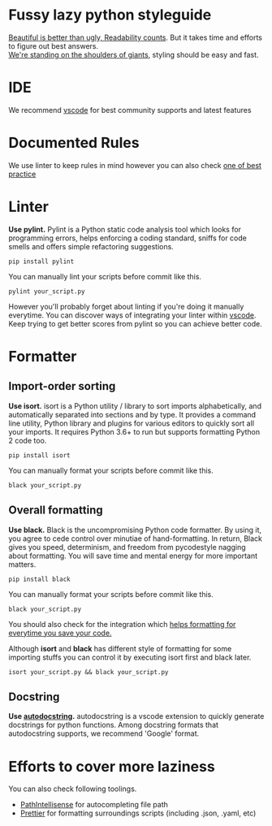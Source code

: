 # Fussy lazy python styleguide
[Beautiful is better than ugly, Readability counts](https://www.python.org/dev/peps/pep-0020/). But it takes time and efforts to figure out best answers.  
[We're standing on the shoulders of giants](https://github.com/trending/python), styling should be easy and fast.

# IDE
We recommend [vscode](https://code.visualstudio.com/) for best community supports and latest features

# Documented Rules

We use linter to keep rules in mind however you can also check [one of best practice](https://google.github.io/styleguide/pyguide.html)

# Linter

**Use pylint.** Pylint is a Python static code analysis tool which looks for programming errors, helps enforcing a coding standard, sniffs for code smells and offers simple refactoring suggestions.

```
pip install pylint
```
You can manually lint your scripts before commit like this.
```
pylint your_script.py
```
However you'll probably forget about linting if you're doing it manually everytime. You can discover ways of integrating your linter within [vscode](https://code.visualstudio.com/docs/python/linting).  
Keep trying to get better scores from pylint so you can achieve better code.

# Formatter

## Import-order sorting

**Use isort.** isort is a Python utility / library to sort imports alphabetically, and automatically separated into sections and by type. It provides a command line utility, Python library and plugins for various editors to quickly sort all your imports. It requires Python 3.6+ to run but supports formatting Python 2 code too.

```
pip install isort
```
You can manually format your scripts before commit like this.
```
black your_script.py
```

## Overall formatting

**Use black.** Black is the uncompromising Python code formatter. By using it, you agree to cede control over minutiae of hand-formatting. In return, Black gives you speed, determinism, and freedom from pycodestyle nagging about formatting. You will save time and mental energy for more important matters.

```
pip install black
```
You can manually format your scripts before commit like this.
```
black your_script.py
```
You should also check for the integration which [helps formatting for everytime you save your code.](https://code.visualstudio.com/docs/python/editing#_run-selectionline-in-terminal-repl)

Although **isort** and **black** has different style of formatting for some importing stuffs you can control it by executing isort first and black later.

```
isort your_script.py && black your_script.py
```

## Docstring

**Use [autodocstring](https://marketplace.visualstudio.com/items?itemName=njpwerner.autodocstring).** autodocstring is a vscode extension to quickly generate docstrings for python functions. Among docstring formats that autodocstring supports, we recommend 'Google' format.

# Efforts to cover more laziness

You can also check following toolings.

* [PathIntellisense](https://marketplace.visualstudio.com/items?itemName=christian-kohler.path-intellisense) for autocompleting file path
* [Prettier](https://marketplace.visualstudio.com/items?itemName=esbenp.prettier-vscode) for formatting surroundings scripts (including .json, .yaml, etc)

